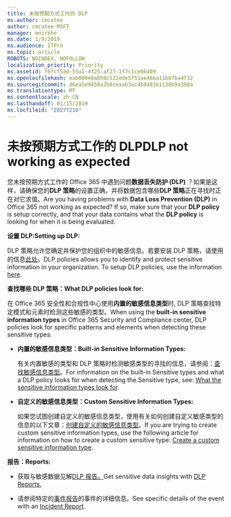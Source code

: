 ```yaml
---
title: 未按预期方式工作的 DLP
ms.author: cmcatee
author: cmcatee-MSFT
manager: mnirkhe
ms.date: 1/9/2019
ms.audience: ITPro
ms.topic: article
ROBOTS: NOINDEX, NOFOLLOW
localization_priority: Priority
ms.assetid: f6fcf5ad-55a1-4f25-af27-1f7c1ce06409
ms.openlocfilehash: eab000e0a850c522ede5f51ae46ba11b87ba4732
ms.sourcegitcommit: d6ea5e9458a2b8ceaab3ac4bd483e1130b9a398a
ms.translationtype: MT
ms.contentlocale: zh-CN
ms.lasthandoff: 01/15/2019
ms.locfileid: "28277210"
---
```

# <a name="dlp-not-working-as-expected"></a><span data-ttu-id="b4cd5-102">未按预期方式工作的 DLP</span><span class="sxs-lookup"><span data-stu-id="b4cd5-102">DLP not working as expected</span></span>

<span data-ttu-id="b4cd5-p101">您未按预期方式工作的 Office 365 中遇到问题**数据丢失防护 (DLP)** ？如果是这样，请确保您的**DLP 策略**的设置正确，并将数据包含哪些**DLP 策略**正在寻找时正在对它求值。</span><span class="sxs-lookup"><span data-stu-id="b4cd5-p101">Are you having problems with **Data Loss Prevention (DLP)** in Office 365 not working as expected? If so, make sure that your **DLP policy** is setup correctly, and that your data contains what the **DLP policy** is looking for when it is being evaluated.</span></span> 
  
 <span data-ttu-id="b4cd5-105">**设置 DLP:**</span><span class="sxs-lookup"><span data-stu-id="b4cd5-105">**Setting up DLP:**</span></span>
  
<span data-ttu-id="b4cd5-p102">DLP 策略允许您确定并保护您的组织中的敏感信息。若要安装 DLP 策略，请使用的信息[此处](https://docs.microsoft.com/en-us/office365/securitycompliance/prevent-data-loss#set-up-dlp)。</span><span class="sxs-lookup"><span data-stu-id="b4cd5-p102">DLP policies allows you to identify and protect sensitive information in your organization. To setup DLP policies, use the information [here](https://docs.microsoft.com/en-us/office365/securitycompliance/prevent-data-loss#set-up-dlp).</span></span>
  
 <span data-ttu-id="b4cd5-108">**查找哪些 DLP 策略：**</span><span class="sxs-lookup"><span data-stu-id="b4cd5-108">**What DLP policies look for:**</span></span>
  
<span data-ttu-id="b4cd5-109">在 Office 365 安全性和合规性中心使用**内置的敏感信息类型**时, DLP 策略查找特定模式和元素时检测这些敏感的类型。</span><span class="sxs-lookup"><span data-stu-id="b4cd5-109">When using the **built-in sensitive information types** in Office 365 Security and Compliance center, DLP policies look for specific patterns and elements when detecting these sensitive types.</span></span> 
  
- <span data-ttu-id="b4cd5-110">**内置的敏感信息类型：**</span><span class="sxs-lookup"><span data-stu-id="b4cd5-110">**Built-in Sensitive Information Types:**</span></span>
    
    <span data-ttu-id="b4cd5-111">有关内置敏感的类型和 DLP 策略时检测敏感类型的寻找的信息，请参阅：[查找敏感信息类型](https://docs.microsoft.com/en-us/office365/securitycompliance/what-the-sensitive-information-types-look-for)。</span><span class="sxs-lookup"><span data-stu-id="b4cd5-111">For information on the built-in Sensitive types and what a DLP policy looks for when detecting the Sensitive type, see: [What the sensitive information types look for](https://docs.microsoft.com/en-us/office365/securitycompliance/what-the-sensitive-information-types-look-for).</span></span>
    
- <span data-ttu-id="b4cd5-112">**自定义的敏感信息类型：**</span><span class="sxs-lookup"><span data-stu-id="b4cd5-112">**Custom Sensitive Information Types:**</span></span>
    
    <span data-ttu-id="b4cd5-113">如果您试图创建自定义的敏感信息类型，使用有关如何创建自定义敏感类型的信息的以下文章：[创建自定义的敏感信息类型](https://docs.microsoft.com/en-us/office365/securitycompliance/create-a-custom-sensitive-information-type)。</span><span class="sxs-lookup"><span data-stu-id="b4cd5-113">If you are trying to create custom sensitive information types, use the following article for information on how to create a custom sensitive type: [Create a custom sensitive information type](https://docs.microsoft.com/en-us/office365/securitycompliance/create-a-custom-sensitive-information-type).</span></span>
    
 <span data-ttu-id="b4cd5-114">**报告：**</span><span class="sxs-lookup"><span data-stu-id="b4cd5-114">**Reports:**</span></span>
  
- <span data-ttu-id="b4cd5-115">获取与敏感数据见解[DLP 报告。](https://docs.microsoft.com/en-us/office365/securitycompliance/data-loss-prevention-policies#dlp-reports)</span><span class="sxs-lookup"><span data-stu-id="b4cd5-115">Get sensitive data insights with [DLP Reports.](https://docs.microsoft.com/en-us/office365/securitycompliance/data-loss-prevention-policies#dlp-reports)</span></span>
    
- <span data-ttu-id="b4cd5-116">请参阅特定的[事件报告](https://docs.microsoft.com/en-us/office365/securitycompliance/data-loss-prevention-policies#incident-reports)的事件的详细信息。</span><span class="sxs-lookup"><span data-stu-id="b4cd5-116">See specific details of the event with an [Incident Report](https://docs.microsoft.com/en-us/office365/securitycompliance/data-loss-prevention-policies#incident-reports).</span></span>
    

